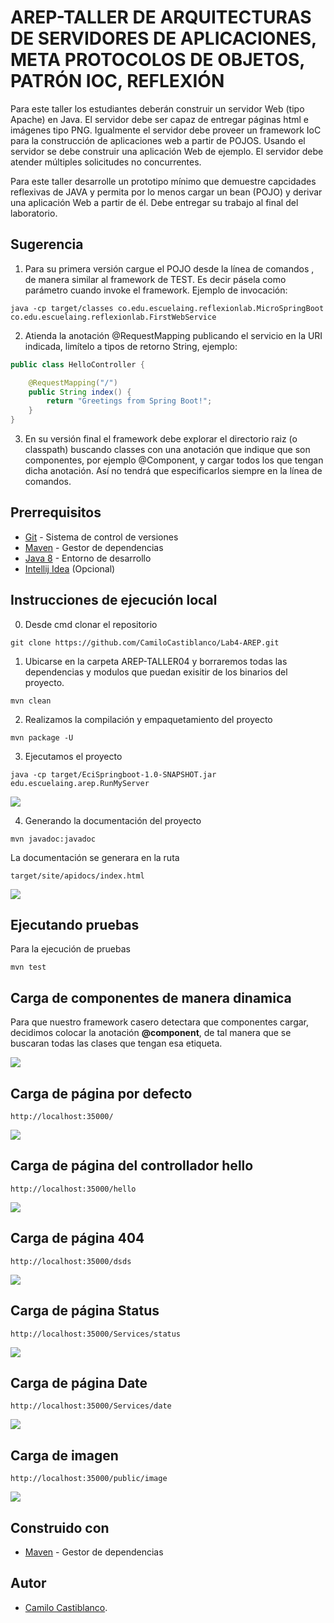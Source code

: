 # AREP-TALLER DE ARQUITECTURAS DE SERVIDORES DE APLICACIONES, META PROTOCOLOS DE OBJETOS, PATRÓN IOC, REFLEXIÓN


Para este taller los estudiantes deberán construir un servidor Web (tipo Apache) en Java. El servidor debe ser capaz de entregar páginas html e imágenes tipo PNG. Igualmente el servidor debe proveer un framework IoC para la construcción de aplicaciones web a partir de POJOS. Usando el servidor se debe construir una aplicación Web de ejemplo. El servidor debe atender múltiples solicitudes no concurrentes.

Para este taller desarrolle un prototipo mínimo que demuestre capcidades reflexivas de JAVA y permita por lo menos cargar un bean (POJO) y derivar una aplicación Web a partir de él. Debe entregar su trabajo al final del laboratorio.

## **Sugerencia**

1. Para su primera versión cargue el POJO desde la línea de comandos , de manera similar al framework de TEST. Es decir pásela como parámetro cuando invoke el framework. Ejemplo de invocación:
```
java -cp target/classes co.edu.escuelaing.reflexionlab.MicroSpringBoot co.edu.escuelaing.reflexionlab.FirstWebService
```

2. Atienda la anotación @RequestMapping publicando el servicio en la URI indicada, limítelo a tipos de retorno String,  ejemplo:
```java
public class HelloController {

	@RequestMapping("/")
	public String index() {
		return "Greetings from Spring Boot!";
	}
}
```
3. En su versión final el framework debe explorar el directorio raiz (o classpath) buscando classes con una anotación que indique que son componentes, por ejemplo @Component, y cargar todos los que tengan dicha anotación. Así no tendrá que especificarlos siempre en la línea de comandos.

## **Prerrequisitos**

-   [Git](https://git-scm.com/downloads) - Sistema de control de versiones
-   [Maven](https://maven.apache.org/download.cgi) - Gestor de dependencias
-   [Java 8](https://www.java.com/download/ie_manual.jsp) - Entorno de desarrollo
-   [Intellij Idea](https://www.jetbrains.com/es-es/idea/download/) (Opcional)


## **Instrucciones de ejecución local**

0. Desde cmd clonar el repositorio

```git
git clone https://github.com/CamiloCastiblanco/Lab4-AREP.git
```


1. Ubicarse en la carpeta AREP-TALLER04 y borraremos todas las dependencias y modulos que puedan exisitir de los binarios del proyecto.
```maven
mvn clean
```

2. Realizamos la compilación y empaquetamiento del proyecto
```maven
mvn package -U
```

3. Ejecutamos el proyecto
```maven
java -cp target/EciSpringboot-1.0-SNAPSHOT.jar edu.escuelaing.arep.RunMyServer
```

<img src="https://github.com/CamiloCastiblanco/Lab4-AREP/blob/main/resources/img/running.jpg" />




4. Generando la documentación del proyecto
```mvn
mvn javadoc:javadoc
```
La documentación se generara en la ruta
```
target/site/apidocs/index.html
```

<img src="https://github.com/CamiloCastiblanco/Lab4-AREP/blob/main/resources/img/javaDoc.jpg" />

<br />


## **Ejecutando pruebas**
Para la ejecución de pruebas

```mvn
mvn test
```

## **Carga de componentes de manera dinamica**

Para que nuestro framework casero detectara que componentes cargar, decidimos colocar la anotación **@component**, de tal manera que se buscaran todas las clases que tengan esa etiqueta.

<img src="https://github.com/CamiloCastiblanco/Lab4-AREP/blob/main/resources/img/searchingComponents.jpg" />

## **Carga de página por defecto**

```
http://localhost:35000/
```
<img src="https://github.com/CamiloCastiblanco/Lab4-AREP/blob/main/resources/img/defaultPage.jpg" />

## **Carga de página del controllador hello**

```
http://localhost:35000/hello
```
<img src="https://github.com/CamiloCastiblanco/Lab4-AREP/blob/main/resources/img/hello.jpg" />

## **Carga de página 404**

```
http://localhost:35000/dsds
```
<img src="https://github.com/CamiloCastiblanco/Lab4-AREP/blob/main/resources/img/404.jpg" />

## **Carga de página Status**

```
http://localhost:35000/Services/status
```
<img src="https://github.com/CamiloCastiblanco/Lab4-AREP/blob/main/resources/img/status.jpg" />

## **Carga de página Date**

```
http://localhost:35000/Services/date
```
<img src="https://github.com/CamiloCastiblanco/Lab4-AREP/blob/main/resources/img/date.jpg" />

## **Carga de imagen**

```
http://localhost:35000/public/image
```

<img src="https://github.com/CamiloCastiblanco/Lab4-AREP/blob/main/resources/img/img.jpg" />

## **Construido con**
  -   [Maven](https://maven.apache.org/download.cgi) - Gestor de dependencias

## **Autor**

-   [Camilo Castiblanco](https://github.com/CamiloCastiblanco).
